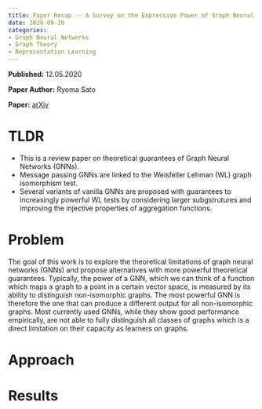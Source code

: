 ```yaml
---
title: Paper Recap -- A Survey on the Expressive Power of Graph Neural Networks 
date: 2020-09-10
categories:
- Graph Neural Networks 
- Graph Theory 
- Representation Learning 
---
```


**Published:** 12.05.2020

**Paper Author:** Ryoma Sato

**Paper:** [arXiv](https://arxiv.org/pdf/2003.04078.pdf)

# TLDR

* This is a review paper on theoretical guarantees of Graph Neural Networks (GNNs).
* Message passing GNNs are linked to the Weisfeiler Lehman (WL) graph isomorphism test.
* Several variants of vanilla GNNs are proposed with guarantees to increasingly powerful WL tests by considering larger subgstrutures and improving the injective properties of aggregation functions. 

# Problem

The goal of this work is to explore the theoretical limitations of graph neural networks (GNNs) and propose alternatives with more powerful theoretical guarantees.
Typically, the power of a GNN, which we can think of a function which maps a graph to a point in a certain vector space, is measured by its ability to distinguish non-isomorphic graphs.
The most powerful GNN is therefore the one that can produce a different output for all non-isomorphic graphs.
Most currently used GNNs, while they show good performance empirically, are not able to fully distinguish all classes of graphs which is a direct limitation on their capacity as learners on graphs. 


# Approach


# Results
